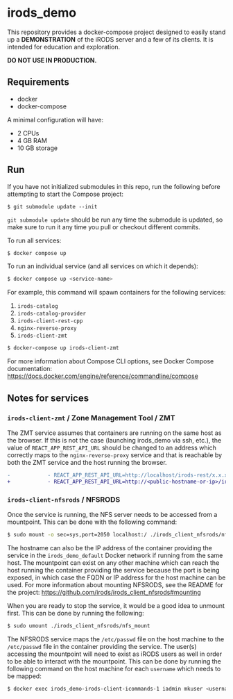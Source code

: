 # irods_demo

This repository provides a docker-compose project designed to easily stand up a **DEMONSTRATION** of the iRODS server and a few of its clients.  It is intended for education and exploration.

**DO NOT USE IN PRODUCTION.**

## Requirements

- docker
- docker-compose

A minimal configuration will have:

- 2 CPUs
- 4 GB RAM
- 10 GB storage

## Run

If you have not initialized submodules in this repo, run the following before attempting to start the Compose project:
```
$ git submodule update --init
```
`git submodule update` should be run any time the submodule is updated, so make sure to run it any time you pull or checkout different commits.

To run all services:
```bash
$ docker compose up
```

To run an individual service (and all services on which it depends):
```bash
$ docker compose up <service-name>
```

For example, this command will spawn containers for the following services:

1. `irods-catalog`
2. `irods-catalog-provider`
3. `irods-client-rest-cpp`
4. `nginx-reverse-proxy`
5. `irods-client-zmt`

```bash
$ docker-compose up irods-client-zmt
```

For more information about Compose CLI options, see Docker Compose documentation: https://docs.docker.com/engine/reference/commandline/compose

## Notes for services

### `irods-client-zmt` / Zone Management Tool / ZMT

The ZMT service assumes that containers are running on the same host as the browser. If this is not the case (launching irods_demo via ssh, etc.), the value of `REACT_APP_REST_API_URL` should be changed to an address which correctly maps to the `nginx-reverse-proxy` service and that is reachable by both the ZMT service and the host running the browser.

```diff
-            - REACT_APP_REST_API_URL=http://localhost/irods-rest/x.x.x
+            - REACT_APP_REST_API_URL=http://<public-hostname-or-ip>/irods-rest/x.x.x
```

### `irods-client-nfsrods` / NFSRODS

Once the service is running, the NFS server needs to be accessed from a mountpoint. This can be done with the following command:
```bash
$ sudo mount -o sec=sys,port=2050 localhost:/ ./irods_client_nfsrods/nfs_mount
```
The hostname can also be the IP address of the container providing the service in the `irods_demo_default` Docker network if running from the same host. The mountpoint can exist on any other machine which can reach the host running the container providing the service because the port is being exposed, in which case the FQDN or IP address for the host machine can be used. For more information about mounting NFSRODS, see the README for the project: https://github.com/irods/irods_client_nfsrods#mounting

When you are ready to stop the service, it would be a good idea to unmount first. This can be done by running the following:
```bash
$ sudo umount ./irods_client_nfsrods/nfs_mount
```

The NFSRODS service maps the `/etc/passwd` file on the host machine to the `/etc/passwd` file in the container providing the service. The user(s) accessing the mountpoint will need to exist as iRODS users as well in order to be able to interact with the mountpoint. This can be done by running the following command on the host machine for each `username` which needs to be mapped:
```bash
$ docker exec irods_demo-irods-client-icommands-1 iadmin mkuser <username> rodsuser
```
